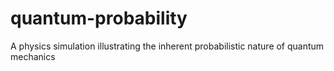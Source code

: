 quantum-probability
===================

A physics simulation illustrating the inherent probabilistic nature of quantum mechanics
